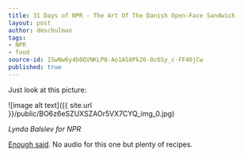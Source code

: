 ```yaml
---
title: 31 Days of NPR - The Art Of The Danish Open-Face Sandwich
layout: post
author: dmschulman
tags:
- NPR
- food
source-id: 1SwNw6y4b0QVNKLP8-Ao1AS8Pk26-0c6Sy_c-FF40jCw
published: true
---
```

Just look at this picture:

![image alt text]({{ site.url }}/public/BO6z6eSZUXSZAOr5VX7CYQ_img_0.jpg)

*Lynda Balslev for NPR*

[Enough said](https://www.npr.org/2011/01/04/132627711/the-art-of-the-danish-open-face-sandwich). No audio for this one but plenty of recipes.
